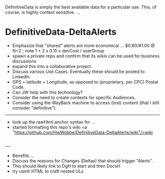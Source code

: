 DefinitiveData is simply the best available data for a particular use.  This, of course, is highly context sensitive.
...

# DefinitiveData-DeltaAlerts

* Emphasize that "shared" alerts are more economical ... $0.80/#1.00 @ N=2 ; note 1 + 2 x 0.15 x devCost / userGroup
* spawn a private repo and confirm that its wikis can be used for business discussions
* expand this into a collaborative project.
* Discuss various Use Cases.  Eventually these should be posted to LinkedIn.
* GPS = latitude + Longitude, as opposed to (proprietary, per CPC) Postal Code.
* Can JW help with this technology?
* Consider the need to create contexts for specific Audiences.
* Consider using the WayBack machine to access (lost) content (that I still consider "definitive").

<hr>

* look up the rawHtml.anchor syntax for ...
* started formatting this repo's wiki <a "https://github.com/HwWobbe/DefinitiveData-DeltaAlerts/wiki"/>wiki</a>

### ...

* Benefits ...
* Discuss the reasons for Changes (Deltas) that should trigger "Alerts".
* This should likely link to DgH to start and then DocsH
* try usinh HTML to craft nested ULs
